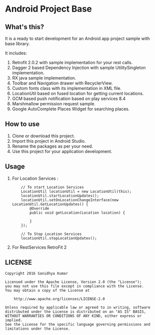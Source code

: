 Android Project Base
====


What's this?
----

It is a ready to start development for an Android app project sample with base library. 

It includes:

1. Retrofit 2.0.2 with sample implementation for your rest calls.
2. Dagger 2 based Dependency Injection with sample UtilitySingleton implementation.
3. RX java sample implementation.
4. Toolbar and Navigation drawer with RecyclerView.
5. Custom fonts class with its implementation in XML file.
6. LocationUtil based on fused location for getting current locations.
7. GCM based push notification based on play services 8.4
8. Marshmallow permission request sample.
9. Google AutoComplete Places Widget for searching places.

How to use
----

1. Clone or download this project.
2. Import this project in Android Studio.
3. Rename the packages as per your need.
4. Use this project for your application development.

Usage
----
1. For Location Services :
    
    ```
        // To start Location Services
        LocationUtil locationUtil = new LocationUtil(this);
        locationUtil.startLocationUpdates();
        locationUtil.setOnLocationChangeInterface(new LocationUtil.GetLocationUpdates() {
            @Override
            public void getLocation(Location location) {
                
            }
        });
    ```
    
    ```
        // To Stop Location Services
        locationUtil.stopLocationUpdates();
    ```
2. For RestServices RetroFit 2    

LICENSE
----

```
Copyright 2016 Sanidhya Kumar

Licensed under the Apache License, Version 2.0 (the "License");
you may not use this file except in compliance with the License.
You may obtain a copy of the License at

    http://www.apache.org/licenses/LICENSE-2.0

Unless required by applicable law or agreed to in writing, software
distributed under the License is distributed on an "AS IS" BASIS,
WITHOUT WARRANTIES OR CONDITIONS OF ANY KIND, either express or implied.
See the License for the specific language governing permissions and
limitations under the License.
```

